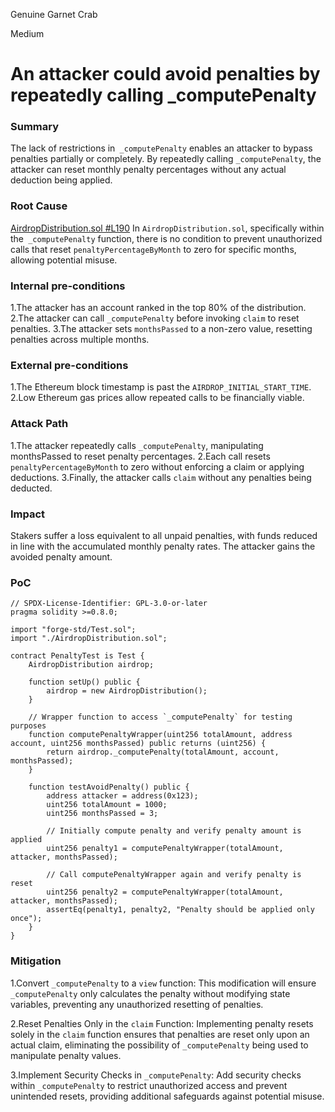Genuine Garnet Crab

Medium

# An attacker could avoid penalties by repeatedly calling _computePenalty

### Summary

The lack of restrictions in` _computePenalty` enables an attacker to bypass penalties partially or completely. By repeatedly calling `_computePenalty`, the attacker can reset monthly penalty percentages without any actual deduction being applied.

### Root Cause

[AirdropDistribution.sol #L190](https://github.com/sherlock-audit/2024-10-usual-labs-v1/blob/main/pegasus/packages/solidity/src/airdrop/AirdropDistribution.sol#L190)
In `AirdropDistribution.sol`, specifically within the` _computePenalty` function, there is no condition to prevent unauthorized calls that reset `penaltyPercentageByMonth` to zero for specific months, allowing potential misuse.

### Internal pre-conditions

1.The attacker has an account ranked in the top 80% of the distribution.
2.The attacker can call `_computePenalty` before invoking `claim` to reset penalties.
3.The attacker sets `monthsPassed` to a non-zero value, resetting penalties across multiple months.

### External pre-conditions

1.The Ethereum block timestamp is past the `AIRDROP_INITIAL_START_TIME`.
2.Low Ethereum gas prices allow repeated calls to be financially viable.

### Attack Path

1.The attacker repeatedly calls `_computePenalty`, manipulating monthsPassed to reset penalty percentages.
2.Each call resets `penaltyPercentageByMonth` to zero without enforcing a claim or applying deductions.
3.Finally, the attacker calls `claim` without any penalties being deducted.

### Impact

Stakers suffer a loss equivalent to all unpaid penalties, with funds reduced in line with the accumulated monthly penalty rates. The attacker gains the avoided penalty amount.

### PoC

```solidity
// SPDX-License-Identifier: GPL-3.0-or-later
pragma solidity >=0.8.0;

import "forge-std/Test.sol";
import "./AirdropDistribution.sol";

contract PenaltyTest is Test {
    AirdropDistribution airdrop;

    function setUp() public {
        airdrop = new AirdropDistribution();
    }

    // Wrapper function to access `_computePenalty` for testing purposes
    function computePenaltyWrapper(uint256 totalAmount, address account, uint256 monthsPassed) public returns (uint256) {
        return airdrop._computePenalty(totalAmount, account, monthsPassed);
    }

    function testAvoidPenalty() public {
        address attacker = address(0x123);
        uint256 totalAmount = 1000;
        uint256 monthsPassed = 3;

        // Initially compute penalty and verify penalty amount is applied
        uint256 penalty1 = computePenaltyWrapper(totalAmount, attacker, monthsPassed);
        
        // Call computePenaltyWrapper again and verify penalty is reset
        uint256 penalty2 = computePenaltyWrapper(totalAmount, attacker, monthsPassed);
        assertEq(penalty1, penalty2, "Penalty should be applied only once");
    }
}
```

### Mitigation

1.Convert `_computePenalty` to a `view` function: This modification will ensure `_computePenalty` only calculates the penalty without modifying state variables, preventing any unauthorized resetting of penalties.

2.Reset Penalties Only in the `claim` Function: Implementing penalty resets solely in the `claim` function ensures that penalties are reset only upon an actual claim, eliminating the possibility of `_computePenalty` being used to manipulate penalty values.

3.Implement Security Checks in `_computePenalty`: Add security checks within `_computePenalty` to restrict unauthorized access and prevent unintended resets, providing additional safeguards against potential misuse.